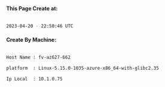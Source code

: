 
   
#### This Page Create at:

```bash

2023-04-20 - 22:50:46 UTC

```

#### Create By Machine:

```bash

Host Name : fv-az627-662

platform  : Linux-5.15.0-1035-azure-x86_64-with-glibc2.35

Ip Local  : 10.1.0.75

```

